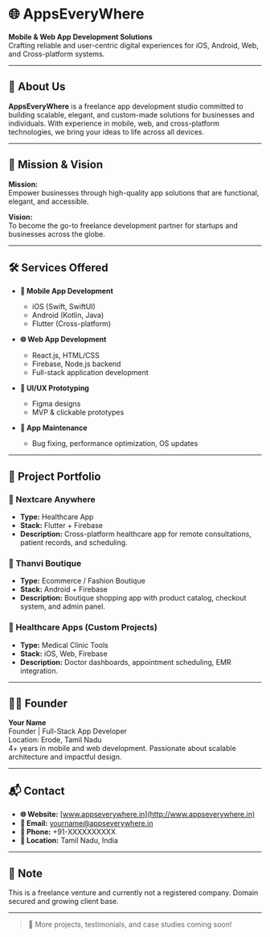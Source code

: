 # 🌐 AppsEveryWhere

**Mobile & Web App Development Solutions**  
Crafting reliable and user-centric digital experiences for iOS, Android, Web, and Cross-platform systems.

---

## 🚀 About Us

**AppsEveryWhere** is a freelance app development studio committed to building scalable, elegant, and custom-made solutions for businesses and individuals. With experience in mobile, web, and cross-platform technologies, we bring your ideas to life across all devices.

---

## 🎯 Mission & Vision

**Mission:**  
Empower businesses through high-quality app solutions that are functional, elegant, and accessible.

**Vision:**  
To become the go-to freelance development partner for startups and businesses across the globe.

---

## 🛠️ Services Offered

- **📱 Mobile App Development**
  - iOS (Swift, SwiftUI)
  - Android (Kotlin, Java)
  - Flutter (Cross-platform)

- **🌐 Web App Development**
  - React.js, HTML/CSS
  - Firebase, Node.js backend
  - Full-stack application development

- **🎨 UI/UX Prototyping**
  - Figma designs
  - MVP & clickable prototypes

- **🔧 App Maintenance**
  - Bug fixing, performance optimization, OS updates

---

## 💼 Project Portfolio

### 🏥 Nextcare Anywhere
- **Type:** Healthcare App
- **Stack:** Flutter + Firebase
- **Description:** Cross-platform healthcare app for remote consultations, patient records, and scheduling.

### 👗 Thanvi Boutique
- **Type:** Ecommerce / Fashion Boutique
- **Stack:** Android + Firebase
- **Description:** Boutique shopping app with product catalog, checkout system, and admin panel.

### 🏥 Healthcare Apps (Custom Projects)
- **Type:** Medical Clinic Tools
- **Stack:** iOS, Web, Firebase
- **Description:** Doctor dashboards, appointment scheduling, EMR integration.

---

## 👨‍💻 Founder

**Your Name**  
Founder | Full-Stack App Developer  
Location: Erode, Tamil Nadu  
4+ years in mobile and web development. Passionate about scalable architecture and impactful design.

---

## 📬 Contact

- **🌐 Website:** [www.appseverywhere.in](http://www.appseverywhere.in)
- **📧 Email:** yourname@appseverywhere.in
- **📱 Phone:** +91-XXXXXXXXXX
- **📍 Location:** Tamil Nadu, India

---

## 📌 Note

This is a freelance venture and currently not a registered company. Domain secured and growing client base.

---

> 🚧 More projects, testimonials, and case studies coming soon!
